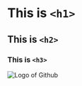 # This is `<h1>` 
## This is `<h2>`
### This is `<h3>`
![Logo of Github](https://w7.pngwing.com/pngs/914/758/png-transparent-github-social-media-computer-icons-logo-android-github-logo-computer-wallpaper-banner-thumbnail.png)
